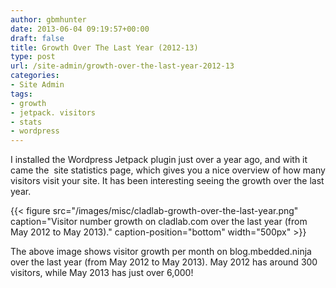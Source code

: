 ```yaml
---
author: gbmhunter
date: 2013-06-04 09:19:57+00:00
draft: false
title: Growth Over The Last Year (2012-13)
type: post
url: /site-admin/growth-over-the-last-year-2012-13
categories:
- Site Admin
tags:
- growth
- jetpack. visitors
- stats
- wordpress
---
```


I installed the Wordpress Jetpack plugin just over a year ago, and with it came the  site statistics page, which gives you a nice overview of how many visitors visit your site. It has been interesting seeing the growth over the last year.

{{< figure src="/images/misc/cladlab-growth-over-the-last-year.png" caption="Visitor number growth on cladlab.com over the last year (from May 2012 to May 2013)." caption-position="bottom" width="500px" >}}

The above image shows visitor growth per month on blog.mbedded.ninja over the last year (from May 2012 to May 2013). May 2012 has around 300 visitors, while May 2013 has just over 6,000!
